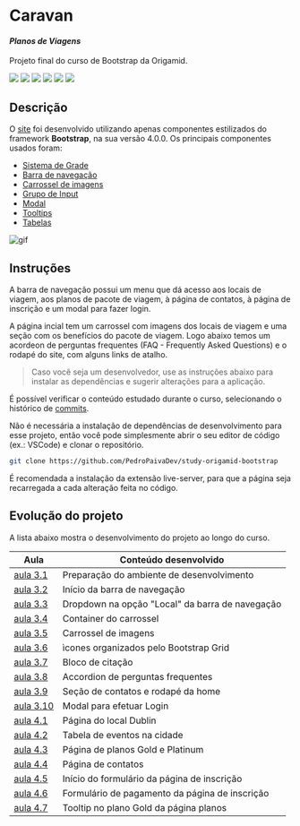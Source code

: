 # Caravan
#### _Planos de Viagens_
Projeto final do curso de Bootstrap da Origamid.

![](https://img.shields.io/badge/Bootstrap-563D7C?style=for-the-badge&logo=bootstrap&logoColor=white) ![](https://img.shields.io/badge/jQuery-0769AD?style=for-the-badge&logo=jquery&logoColor=white) ![](https://img.shields.io/badge/JavaScript-F7DF1E?style=for-the-badge&logo=javascript&logoColor=black) ![](https://img.shields.io/badge/HTML5-E34F26?style=for-the-badge&logo=html5&logoColor=white) ![](https://img.shields.io/badge/CSS3-1572B6?style=for-the-badge&logo=css3&logoColor=white)  ![](https://img.shields.io/badge/GIT-E44C30?style=for-the-badge&logo=git&logoColor=white)

## Descrição
O [site](https://study-origamid-bootstrap.vercel.app/) foi desenvolvido utilizando apenas componentes estilizados do framework **Bootstrap**, na sua versão 4.0.0. Os principais componentes usados foram:
- [Sistema de Grade](https://getbootstrap.com/docs/4.0/layout/grid/)
- [Barra de navegação](https://getbootstrap.com/docs/4.0/components/navbar/)
- [Carrossel de imagens](https://getbootstrap.com/docs/4.0/components/carousel/)
- [Grupo de Input](https://getbootstrap.com/docs/4.0/components/input-group/)
- [Modal](https://getbootstrap.com/docs/4.0/components/modal/)
- [Tooltips](https://getbootstrap.com/docs/4.0/components/tooltips/)
- [Tabelas](https://getbootstrap.com/docs/4.0/content/tables/)

<img src="./img/gifBootstrap.gif" alt="gif"/>

## Instruções

A barra de navegação possui um menu que dá acesso aos locais de viagem, aos planos de pacote de viagem, à página de contatos, à página de inscrição e um modal para fazer login.

A página incial tem um carrossel com imagens dos locais de viagem e uma seção com os benefícios do pacote de viagem. Logo abaixo temos um acordeon de perguntas frequentes (FAQ - Frequently Asked Questions) e o rodapé do site, com alguns links de atalho.

> Caso você seja um desenvolvedor, use as instruções abaixo para instalar as dependências e sugerir alterações para a aplicação.

É possível verificar o conteúdo estudado durante o curso, selecionando o histórico de [commits].

Não é necessária a instalação de dependências de desenvolvimento para esse projeto, então você pode simplesmente abrir o seu editor de código (ex.: VSCode) e clonar o repositório.
```sh
git clone https://github.com/PedroPaivaDev/study-origamid-bootstrap
```
É recomendada a instalação da extensão live-server, para que a página seja recarregada a cada alteração feita no código.

## Evolução do projeto

A lista abaixo mostra o desenvolvimento do projeto ao longo do curso.

| Aula | Conteúdo desenvolvido |
| ------ | ------ |
| [aula 3.1](https://study-origamid-bootstrap-rfe26kkhf-pedropaivadev.vercel.app/) | Preparação do ambiente de desenvolvimento |
| [aula 3.2](https://github.com/PedroPaivaDev/study-origamid-bootstrap/commit/bff3b7be3025b3fe53fe7d2538313549d9528eb1) | Início da barra de navegação |
| [aula 3.3](https://study-origamid-bootstrap-7l5szhxz7-pedropaivadev.vercel.app/) | Dropdown na opção "Local" da barra de navegação |
| [aula 3.4](https://study-origamid-bootstrap-j6k154wq7-pedropaivadev.vercel.app) | Container do carrossel |
| [aula 3.5](https://study-origamid-bootstrap-amfnuto6e-pedropaivadev.vercel.app) | Carrossel de imagens |
| [aula 3.6](https://study-origamid-bootstrap-7870o6wnh-pedropaivadev.vercel.app) | ìcones organizados pelo Bootstrap Grid |
| [aula 3.7](https://study-origamid-bootstrap-icigmj8mr-pedropaivadev.vercel.app) | Bloco de citação |
| [aula 3.8](https://study-origamid-bootstrap-91rh7t8jr-pedropaivadev.vercel.app) | Accordion de perguntas frequentes |
| [aula 3.9](https://study-origamid-bootstrap-p0bsr8spi-pedropaivadev.vercel.app) | Seção de contatos e rodapé da home |
| [aula 3.10](https://study-origamid-bootstrap-hegcfw644-pedropaivadev.vercel.app) | Modal para efetuar Login |
| [aula 4.1](https://study-origamid-bootstrap-rev0za1t0-pedropaivadev.vercel.app) | Página do local Dublin |
| [aula 4.2](https://study-origamid-bootstrap-n0gs9o87z-pedropaivadev.vercel.app) | Tabela de eventos na cidade |
| [aula 4.3](https://study-origamid-bootstrap-uij23c0du-pedropaivadev.vercel.app) | Página de planos Gold e Platinum |
| [aula 4.4](https://study-origamid-bootstrap-3hssxc6pa-pedropaivadev.vercel.app) | Página de contatos |
| [aula 4.5](https://study-origamid-bootstrap-6g5df3o8u-pedropaivadev.vercel.app) | Início do formulário da página de inscrição |
| [aula 4.6](https://study-origamid-bootstrap-d4t9bvh4f-pedropaivadev.vercel.app) | Formulário de pagamento da página de inscrição |
| [aula 4.7](https://study-origamid-bootstrap-c749dr3pj-pedropaivadev.vercel.app) | Tooltip no plano Gold da página planos |

[//]: # (These are reference links used in the body of this note and get stripped out when the markdown processor does its job. There is no need to format nicely because it shouldn't be seen. Thanks SO - http://stackoverflow.com/questions/4823468/store-comments-in-markdown-syntax)

[commits]: <https://github.com/PedroPaivaDev/study-origamid-bootstrap/commits/main>